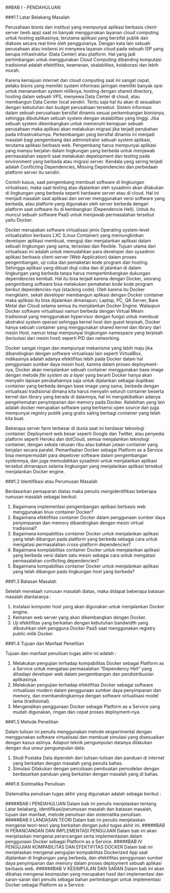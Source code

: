 ##BAB I - PENDAHULUAN

###1.1	Latar Belakang Masalah
 
Perusahaan bisnis dan institusi yang mempunyai aplikasi berbasis client-server (web app) saat ini banyak menggunakan layanan cloud computing untuk hosting aplikasinya, terutama aplikasi yang bersifat publik dan diakses secara real time oleh penggunanya. Dengan kata lain sebuah perusahaan atau instansi ini menyewa layanan cloud pada sebuah ISP yang berupa infrastruktur (Data Center) atau platform. Hal yang jadi pertimbangan untuk menggunakan Cloud Computing dibanding komputasi tradisional adalah efektifitas, keamanan, skalabilitas, kolaborasi dan lebih murah.

Karena kemajuan internet dan cloud computing saat ini sangat cepat, pelaku bisnis yang memiliki system informasi jaringan memiliki banyak opsi untuk menanamkan system miliknya; hosting dengan shared directory, hosting dalam sebuah VPS, menyewa Data Center di cloud, atau membangun Data Center local sendiri. Tentu saja hal itu akan di sesuaikan dengan kebutuhan dan budget perusahaan tersebut. Sistem informasi dalam sebuah perusahaan bersifat dinamis sesuai perkembangan bisnisnya, sehingga dibutuhkan sebuah system dengan skalabilitas yang tinggi. Jika sebuah system dikembangkan untuk memenuhi kemajuan sebuah perusahaan maka aplikasi akan melakukan migrasi jika terjadi perubahan pada infrastrukturnya.
Perkembangan yang bersifat dinamis ini menjadi masalah bagi pengembang dan administrator sebuah system aplikasi, terutama aplikasi berbasis web. Pengembang harus mempunyai aplikasi yang mampu berjalan dalam lingkungan yang berbeda untuk menjawab permasalahan seperti saat melakukan depelopment dan testing pada environment yang berbeda atau migrasi server. Kendala yang sering terjadi adalah Conflicting Dependencies, Missing Dependencies dan perbedaan platform server itu sendiri.

Contoh kasus, saat pengembang membuat software di lingkungan virtualisasi, maka saat testing atau dijalankan oleh sysadmin akan dilakukan di lingkungan yang berbeda seperti hardware server atau di cloud. Hal ini menjadi masalah saat aplikasi dan server menggunakan versi software yang berbeda, atau platform yang digunakan oleh server berbeda dengan platform saat software itu di kembangkan (Dependencie Hell). Untuk itu muncul sebuah software PaaS untuk menjawab permasalahan tersebut yaitu Docker.

Docker merupakan software virtualisasi jenis Operating system-level virtualization berbasis LXC (Linux Container) yang memungkinkan developer aplikasi membuat, menguji dan menjalankan aplikasi dalam sebuah lingkungan yang sama, terisolasi dan flexible. Tujuan utama dari virtualisasi ini adalah untuk memudahkan para developer dan sysadmin aplikasi berbasis client-server (Web Application) dalam proses pengembangan, uji coba dan pemaketan kode program dan hosting. Sehingga aplikasi yang dibuat diuji coba dan di jalankan di dalam lingkungan yang berbeda tanpa harus mempertimbangkan dukungan dependencies kembali. Hal itu bisa terjadi karena dengan Docker, seorang pengembang software bisa melakukan pemaketan kode kode program berikut dependencies-nya (stacking code). Oleh karena itu Docker mengklaim, sekali developer membangun aplikasi dengan Docker container maka aplikasi itu bisa dijalankan dimanapun; Laptop, PC, QA Server, Bare Metal dan Cloud selama semua itu menjalankan Docker Engine.
Walaupun Docker software virtualisasi namun berbeda dengan Virtual Mesin tradisional yang menggunakan hypervisor dengan fungsi untuk membuat abstraksi system operasi sehingga kernel host dan guest terpisah, Docker hanya sebuah container yang menggunakan shared kernel dan library dari mesin Host, namun tetap mempunyai lingkungan namespace yang terpisah (terisolasi dari mesin host) seperti PID dan networking.

Docker sangat ringan dan mempunyai mekanisme yang lebih maju jika dibandingkan dengan software virtualisasi lain seperti VirtualBox, indikasinya adalah adanya efektifitas lebih pada Docker dalam  hal penggunaan sumber daya mesin host, karena dalam proses deployment-nya, Docker akan menjalankan sebuah container menggunakan base image dengan metode *file system as a layer*  yang berarti Docker hanya akan menyalin lapisan perubahannya saja untuk dijalankan sebagai duplikasi container yang berbeda dengan base image yang sama, berbeda dengan virtualisasi tradisional dimana kita harus menyalin seluruh container beserta kernel dan library yang berada di dalamnya, hal ini mengakibatkan adanya pengehematan penyimpanan dan memory pada Docker. Kelebihan yang lain adalah docker merupakan software yang berlisensi open source dan juga mempunyai registry publik yang gratis saling berbagi container yang telah kita buat.

Beberapa server farm terbesar di dunia saat ini berdasar teknologi container. Deployment web besar seperti Google dan Twitter, atau penyedia platform seperti Heroku dan dotCloud, semua menjalankan teknologi container, dengan sekala ratusan ribu atau bahkan jutaan container yang berjalan secara paralel. Pemanfaatan Docker sebagai Platform as a Service bisa mempermudah para depelover software dalam pengembangan systemnya, dan juga memudahkan sysadmin untuk menjalankan aplikasi tersebut dimanapun selama lingkungan yang menjalankan aplikasi tersebut menjalankan Docker engine.

###1.2	Identifikasi atau Perumusan Masalah
 
Berdasarkan pemaparan diatas maka penulis mengidentifikasi beberapa rumusan masalah sebagai berikut: 

1. Bagaimana implementasi pengembangan aplikasi berbasis web menggunakan linux container Docker?
2. Bagaimana efektifitas container Docker dalam penggunaan sumber daya penyimpanan dan memory dibandingkan dengan mesin virtual tradisional?
3. Bagaimana kompabilitas container Docker untuk menjalankan aplikasi yang telah dibangun pada platform yang berbeda sebagai cara untuk mengatasi permasalahan cross-platform dependencies?
4. Bagaimana komplabilitas container Docker untuk menjalankan aplikasi yang berbeda versi dalam satu mesin sebagai cara untuk mengatasi permasalahan conflicting dependencies?
5. Bagaimana kompabilitas container Docker untuk menjalankan aplikasi yang telah dibangun pada lingkungan *host* yang berbeda?

###1.3	Batasan Masalah
 
Setelah menelaah rumusan masalah diatas, maka didapat beberapa batasan masalah diantaranya : 

1.	Instalasi komputer host yang akan digunakan untuk menjalankan Docker engine.
2.	Kemanan web server yang akan dikembangkan dengan Docker.
3.	Uji efektifitas yang berkaitan dengan kebutuhan bandwidth yang dibutuhkan oleh pengguna Docker PaaS saat menggunakan registry public milik Docker. 

###1.4	Tujuan dan Manfaat Penelitian
 
Tujuan dan manfaat penulisan tugas akhir ini adalah :

1.	Melakukan pengujian terhadap kompabilitas Docker sebagai Platform as a Service untuk mengatasi permasalahan “Dependency Hell” yang dihadapi developer web dalam pengembangan dan pendistribusian aplikasinya.
2.	Melakukan pengujian terhadap efektifitas Docker sebagai software virtualisasi modern dalam penggunaan sumber daya penyimpanan dan memory, dan membandingkannya dengan software virtualisasi model lama (tradisional).
3.	Mengenalkan penggunaan Docker sebagai Platform as a Service yang mudah digunakan, ringan dan cepat proses deployment-nya.

###1.5	Metode Penelitian

Dalam tulisan ini penulis menggunakan metode eksperimental dengan menggunakan software virtualisasi dan membuat simulasi yang disesuaikan dengan kasus aslinya. Adapun teknik pengumpulan datanya dilakukan dengan dua unsur pengumpulan data:
1.	Studi Pustaka
Data diperoleh dari tulisan-tulisan dan panduan di internet yang berkaitan dengan masalah yang penulis bahas.
2.	Simulasi 
Dilakukan dengan percobaan pembuatan pemodelan dengan berdasarkan panduan yang berkaitan dengan masalah yang di bahas.


###1.6	Sistimatika Penulisan
 
Sistematika penulisan tugas akhir yang digunakan adalah sebagai berikut :

#####BAB I PENDAHULUAN
Dalam bab ini penulis menjelaskan tentang Latar belakang, identifikasi/perumusan masalah dan batasan masalah, tujuan dan manfaat, metode penulisan dan sistematika penulisan.
#####BAB II LANDASAN TEORI
Dalam bab ini penulis menjelaskan mengenai teori-teori yang berkaitan dengan judul tugas akhir ini.
#####BAB III PERANCANGAN DAN IMPLEMENTASI PENGUJIAN
Dalam bab ini akan menjelaskan mengenai perancangan serta implementasian  dalam penggunaan Docker sebagai Platform as a Service.
#####BAB IV PENGUJIAN KOMPABILITAS DAN EFEKTIFITAS DOCKER
Dalam bab ini menjelaskan mengenai pengujian kompabilitas Dockerized App saat dijalankan di lingkungan yang berbeda, dan efektifitas penggunaan sumber daya penyimpanan dan memory dalam proses deployment sebuah aplikasi berbasis web.
######BAB V KESIMPULAN DAN SARAN
Dalam bab ini akan dibahas mengenai kesimpulan yang merupakan hasil dari implementasi dan saran-saran dari penulis sebagai bahan pertimbangan untuk implementasi Docker sebagai Platform as a Service.
